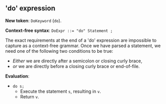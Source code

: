## 'do' expression

**New token**: `DoKeyword` (`do`).

**Context-free syntax**: `DoExpr ::= "do" Statement ;`

The exact requirements at the end of a 'do' expression are impossible to
capture as a context-free grammar. Once we have parsed a statement, we need
one of the following two conditions to be true:

* _Either_ we are directly after a semicolon or closing curly brace,
* _or_ we are directly before a closing curly brace or end-of-file.

**Evaluation**:

* `do s;`
    * Execute the statement `s`, resulting in `v`.
    * Return `v`.

